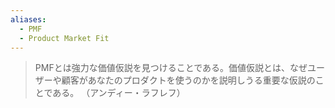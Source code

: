 ```yaml
---
aliases:
  - PMF
  - Product Market Fit
---
```

> PMFとは強力な価値仮説を見つけることである。価値仮説とは、なぜユーザーや顧客があなたのプロダクトを使うのかを説明しうる重要な仮説のことである。
> （アンディー・ラフレフ）

